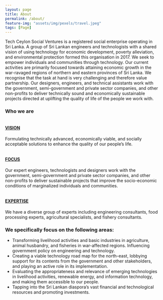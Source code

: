 ```yaml
---
layout: page
title: About
permalink: /about/
feature-img: "assets/img/pexels/travel.jpeg"
tags: [Page]
---
```


Tech Ceylon Social Ventures is a registered social enterprise operating in Sri Lanka.  A group of Sri Lankan engineers and technologists with a shared vision of using technology for economic development, poverty alleviation, and environmental protection formed this organisation in 2017. We seek to empower individuals and communities through technology. Our current activities are primarily focused towards attaining economic growth in the war-ravaged regions of northern and eastern provinces of Sri Lanka. We recognise that the task at hand is very challenging and therefore value partnership. Our designers, engineers, and technical assistants work with the government, semi-government and private sector companies, and other non-profits to deliver technically sound and economically sustainable projects directed at uplifting the quality of life of the people we work with.

### Who we are 

<!-- Page Content -->
<div class="container">

  <div class="row">
    <div class="col-lg-6 mb-4">
      <div class="card h-100">
        <a href="#"><img class="card-img-top" src="http://placehold.it/400" alt=""></a>
        <div class="card-body">
          <h4 class="card-title">
            <a href="#">VISION</a>
          </h4>
          <p class="card-text">Formulating technically advanced, economically viable, and socially acceptable solutions to enhance the quality of our people’s life.</p>
        </div>
      </div>
    </div>
    <div class="col-lg-6 mb-4">
      <div class="card h-100">
        <a href="#"><img class="card-img-top" src="http://placehold.it/400" alt=""></a>
        <div class="card-body">
          <h4 class="card-title">
            <a href="#">FOCUS</a>
          </h4>
          <p class="card-text">Our expert engineers, technologists and designers work with the government, semi-government and private sector companies, and other non-profits to deliver sustainable projects that improve the socio-economic conditions of marginalized individuals and communities.</p>
        </div>
      </div>
    </div>
    <div class="col-lg-6 mb-4">
      <div class="card h-100">
        <a href="#"><img class="card-img-top" src="http://placehold.it/400" alt=""></a>
        <div class="card-body">
          <h4 class="card-title">
            <a href="#">EXPERTISE</a>
          </h4>
          <p class="card-text">We have a diverse group of experts including engineering consultants, food processing experts, agricultural specialists, and fishery consultants.</p>
        </div>
      </div>
    </div>
  </div>
  <!-- /.row -->

</div>
<!-- /.container -->

### We specifically focus on the following areas:

* Transforming livelihood activities and basic industries in agriculture, animal husbandry, and fisheries in war-affected regions.
Influencing government policy on engineering and technology.
* Creating a viable technology road map for the north-east, lobbying support for its contents from the government and other stakeholders, and playing an active role in its implementation.
* Evaluating the appropriateness and relevance of emerging technologies in livelihood activities, renewable energy, and information technology, and making them accessible to our people.
* Tapping into the Sri Lankan diaspora’s vast financial and technological resources and promoting investments.

 

